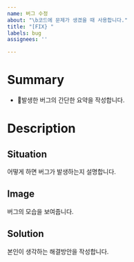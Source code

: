 ```yaml
---
name: 버그 수정
about: "\b코드에 문제가 생겼을 때 사용합니다."
title: "[FIX} "
labels: bug
assignees: ''

---
```


# Summary
- 발생한 버그의 간단한 요약을 작성합니다.
# Description
## Situation
어떻게 하면 버그가 발생하는지 설명합니다.
## Image
버그의 모습을 보여줍니다.
## Solution
본인이 생각하는 해결방안을 작성합니다.
